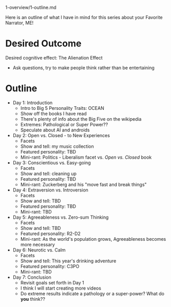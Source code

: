 
1-overview/1-outline.md

Here is an outline of what I have in mind for this series about your Favorite Narrator, ME!

# Desired Outcome

Desired cognitive effect: The Alienation Effect

- Ask questions, try to make people think rather than be entertaining

# Outline

- Day 1: Introduction
  - Intro to Big 5 Personality Traits: OCEAN
  - Show off the books I have read
  - There's plenty of info about the Big Five on the wikipedia
  - Extremes: Pathological or Super Power??
  - Speculate about AI and androids
- Day 2: Open vs. Closed - to New Experiences
  - Facets
  - Show and tell: my music collection
  - Featured personality: TBD
  - Mini-rant: Politics - Liberalism facet vs. *Open vs. Closed* book
- Day 3: Conscientious vs. Easy-going
  - Facets
  - Show and tell: cleaning up
  - Featured personality: TBD
  - Mini-rant: Zuckerberg and his "move fast and break things"
- Day 4: Extraversion vs. Introversion
  - Facets
  - Show and tell: TBD
  - Featured personality: TBD
  - Mini-rant: TBD
- Day 5: Agreeableness vs. Zero-sum Thinking
  - Facets
  - Show and tell: TBD
  - Featured personality: R2-D2
  - Mini-rant: As the world's population grows, Agreeableness becomes more necessary
- Day 6: Neurotic vs. Calm
  - Facets
  - Show and tell: This year's drinking adventure
  - Featured personality: C3PO
  - Mini-rant: TBD
- Day 7: Conclusion
  - Revisit goals set forth in Day 1
  - I think I will start creating more videos
  - Do extreme results indicate a pathology or a super-power?  What do **you** think??

